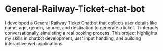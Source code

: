 # General-Railway-Ticket-chat-bot
I developed a General Railway Ticket Chatbot that collects user details like name, age, gender, source, and destination to generate a ticket. It interacts conversationally, simulating a real booking process. This project highlights my skills in chatbot development, user input handling, and building interactive web applications
